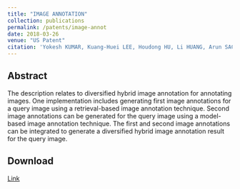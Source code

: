 ```yaml
---
title: "IMAGE ANNOTATION"
collection: publications
permalink: /patents/image-annot
date: 2018-03-26
venue: "US Patent"
citation: 'Yokesh KUMAR, Kuang-Huei LEE, Houdong HU, Li HUANG, Arun SACHETI, Meenaz MERCHANT, Linjun YANG, <b>Tianjun XIAO</b>, Saurajit MUKHERJEE. <b>US Patent 20190294705</b>'
---
```




## Abstract
The description relates to diversified hybrid image annotation for annotating images. One implementation includes generating first image annotations for a query image using a retrieval-based image annotation technique. Second image annotations can be generated for the query image using a model-based image annotation technique. The first and second image annotations can be integrated to generate a diversified hybrid image annotation result for the query image.

## Download
[Link](https://patentimages.storage.googleapis.com/af/37/e2/db40c3114ab8c0/US20190294705A1.pdf)
